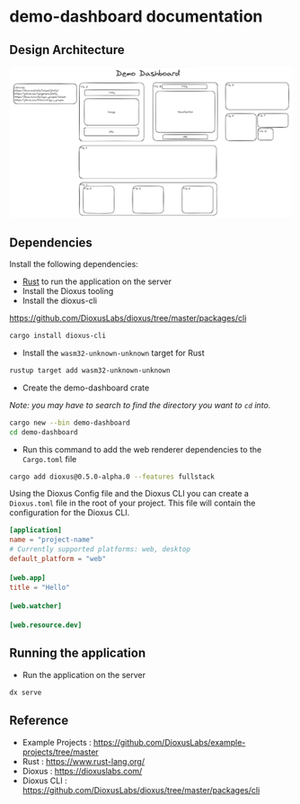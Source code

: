 # demo-dashboard documentation

## Design Architecture

![Initial Design Draft Architecture](./design_reference.png)

## Dependencies

Install the following dependencies:

- [Rust](https://www.rust-lang.org/tools/install) to run the application on the server 
- Install the Dioxus tooling
- Install the dioxus-cli
  
https://github.com/DioxusLabs/dioxus/tree/master/packages/cli

```bash
cargo install dioxus-cli
```

- Install the `wasm32-unknown-unknown` target for Rust

```bash
rustup target add wasm32-unknown-unknown
```

- Create the demo-dashboard crate

*Note: you may have to search to find the directory you want to `cd` into.*
```bash
cargo new --bin demo-dashboard
cd demo-dashboard
```

- Run this command to add the web renderer dependencies to the `Cargo.toml` file

```bash
cargo add dioxus@0.5.0-alpha.0 --features fullstack
```



Using the Dioxus Config file and the Dioxus CLI you can create a `Dioxus.toml` file in the root of your project. This file will contain the configuration for the Dioxus CLI.

```toml
[application]
name = "project-name"
# Currently supported platforms: web, desktop
default_platform = "web"

[web.app]
title = "Hello"

[web.watcher]

[web.resource.dev]
```

## Running the application

- Run the application on the server

```bash
dx serve
```


## Reference

- Example Projects : https://github.com/DioxusLabs/example-projects/tree/master
- Rust : https://www.rust-lang.org/
- Dioxus : https://dioxuslabs.com/
- Dioxus CLI : https://github.com/DioxusLabs/dioxus/tree/master/packages/cli